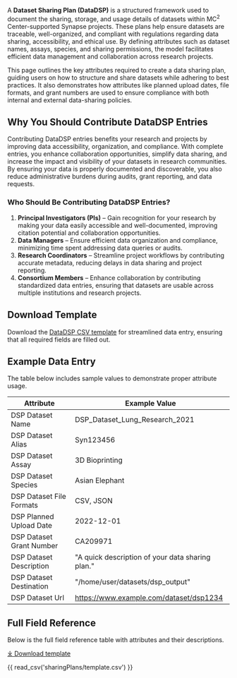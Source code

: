 A **Dataset Sharing Plan (DataDSP)** is a structured framework used to document the sharing, storage, and usage details of datasets within  MC<sup>2</sup> Center-supported Synapse projects. These plans help ensure datasets are traceable, well-organized, and compliant with regulations regarding data sharing, accessibility, and ethical use. By defining attributes such as dataset names, assays, species, and sharing permissions, the model facilitates efficient data management and collaboration across research projects.

This page outlines the key attributes required to create a data sharing plan, guiding users on how to structure and share datasets while adhering to best practices. It also demonstrates how attributes like planned upload dates, file formats, and grant numbers are used to ensure compliance with both internal and external data-sharing policies.

## **Why You Should Contribute DataDSP Entries**
Contributing DataDSP entries benefits your research and projects by improving data accessibility, organization, and compliance. With complete entries, you enhance collaboration opportunities, simplify data sharing, and increase the impact and visibility of your datasets in research communities. By ensuring your data is properly documented and discoverable, you also reduce administrative burdens during audits, grant reporting, and data requests.

### **Who Should Be Contributing DataDSP Entries?**
1. **Principal Investigators (PIs)** – Gain recognition for your research by making your data easily accessible and well-documented, improving citation potential and collaboration opportunities.  
2. **Data Managers** – Ensure efficient data organization and compliance, minimizing time spent addressing data queries or audits.  
3. **Research Coordinators** – Streamline project workflows by contributing accurate metadata, reducing delays in data sharing and project reporting.  
4. **Consortium Members** – Enhance collaboration by contributing standardized data entries, ensuring that datasets are usable across multiple institutions and research projects. 


## Download Template
Download the [DataDSP CSV template](https://github.com/mc2-center/data-models/raw/main/templates/DataDSP.csv) for streamlined data entry, ensuring that all required fields are filled out.


## Example Data Entry
The table below includes sample values to demonstrate proper attribute usage.

| **Attribute**               | **Example Value**                                                                                                      |
|-----------------------------|-------------------------------------------------------------------------------------------------------------------------|
| DSP Dataset Name            | DSP_Dataset_Lung_Research_2021                                                                                          |
| DSP Dataset Alias           | Syn123456                                                                                                          |
| DSP Dataset Assay           | 3D Bioprinting                                                                                                           |
| DSP Dataset Species         | Asian Elephant                                                                                                           |
| DSP Dataset File Formats    | CSV, JSON                                                                                                                |
| DSP Planned Upload Date     | 2022-12-01                                                                                                               |
| DSP Dataset Grant Number    | CA209971                                                                                                                  |
| DSP Dataset Description     | "A quick description of your data sharing plan."            |
| DSP Dataset Destination     | "/home/user/datasets/dsp_output"                                                                                          |
| DSP Dataset Url             | https://www.example.com/dataset/dsp1234                                                                                   |


## Full Field Reference

Below is the full field reference table with attributes and their descriptions.


[⤓ Download template](https://github.com/mc2-center/data-models/raw/main/templates/DataDSP.csv)

{{ read_csv('sharingPlans/template.csv') }}
